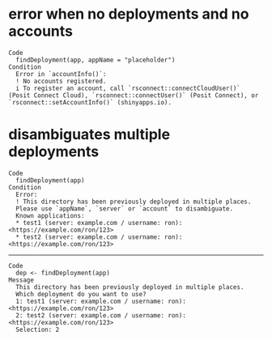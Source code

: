 # error when no deployments and no accounts

    Code
      findDeployment(app, appName = "placeholder")
    Condition
      Error in `accountInfo()`:
      ! No accounts registered.
      i To register an account, call `rsconnect::connectCloudUser()` (Posit Connect Cloud), `rsconnect::connectUser()` (Posit Connect), or `rsconnect::setAccountInfo()` (shinyapps.io).

# disambiguates multiple deployments

    Code
      findDeployment(app)
    Condition
      Error:
      ! This directory has been previously deployed in multiple places.
      Please use `appName`, `server` or `account` to disambiguate.
      Known applications:
      * test1 (server: example.com / username: ron): <https://example.com/ron/123>
      * test2 (server: example.com / username: ron): <https://example.com/ron/123>

---

    Code
      dep <- findDeployment(app)
    Message
      This directory has been previously deployed in multiple places.
      Which deployment do you want to use?
      1: test1 (server: example.com / username: ron): <https://example.com/ron/123>
      2: test2 (server: example.com / username: ron): <https://example.com/ron/123>
      Selection: 2

